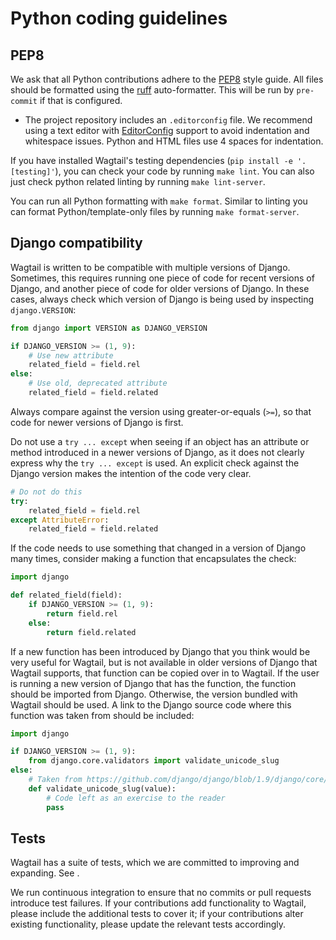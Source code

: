 # Python coding guidelines

## PEP8

We ask that all Python contributions adhere to the [PEP8](https://peps.python.org/pep-0008/) style guide.
All files should be formatted using the [ruff](https://github.com/astral-sh/ruff) auto-formatter. This will be
run by `pre-commit` if that is configured.

-   The project repository includes an `.editorconfig` file. We recommend using
    a text editor with [EditorConfig](https://editorconfig.org/) support to avoid indentation and
    whitespace issues. Python and HTML files use 4 spaces for indentation.

If you have installed Wagtail's testing dependencies (`pip install -e '.[testing]'`), you can check your code by
running `make lint`. You can also just check python related linting by running `make lint-server`.

You can run all Python formatting with `make format`. Similar to linting you can format Python/template-only files
by running `make format-server`.

## Django compatibility

Wagtail is written to be compatible with multiple versions of Django. Sometimes, this requires running one piece of code for recent versions of Django, and another piece of code for older versions of Django. In these cases, always check which version of Django is being used by inspecting `django.VERSION`:

```python
from django import VERSION as DJANGO_VERSION

if DJANGO_VERSION >= (1, 9):
    # Use new attribute
    related_field = field.rel
else:
    # Use old, deprecated attribute
    related_field = field.related
```

Always compare against the version using greater-or-equals (`>=`), so that code for newer versions of Django is first.

Do not use a `try ... except` when seeing if an object has an attribute or method introduced in a newer versions of Django, as it does not clearly express why the `try ... except` is used. An explicit check against the Django version makes the intention of the code very clear.

```python
# Do not do this
try:
    related_field = field.rel
except AttributeError:
    related_field = field.related
```

If the code needs to use something that changed in a version of Django many times, consider making a function that encapsulates the check:

```python
import django

def related_field(field):
    if DJANGO_VERSION >= (1, 9):
        return field.rel
    else:
        return field.related
```

If a new function has been introduced by Django that you think would be very useful for Wagtail, but is not available in older versions of Django that Wagtail supports, that function can be copied over in to Wagtail. If the user is running a new version of Django that has the function, the function should be imported from Django. Otherwise, the version bundled with Wagtail should be used. A link to the Django source code where this function was taken from should be included:

```python
import django

if DJANGO_VERSION >= (1, 9):
    from django.core.validators import validate_unicode_slug
else:
    # Taken from https://github.com/django/django/blob/1.9/django/core/validators.py#L230
    def validate_unicode_slug(value):
        # Code left as an exercise to the reader
        pass
```

## Tests

Wagtail has a suite of tests, which we are committed to improving and expanding. See [](testing).

We run continuous integration to ensure that no commits or pull requests introduce test failures. If your contributions add functionality to Wagtail, please include the additional tests to cover it; if your contributions alter existing functionality, please update the relevant tests accordingly.
